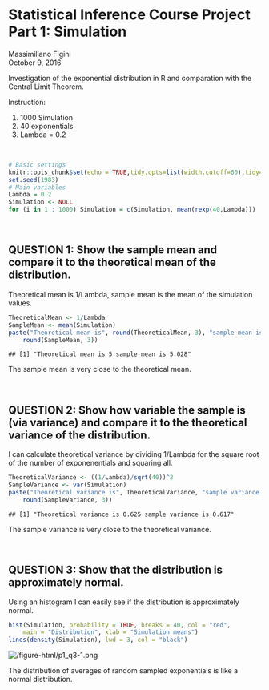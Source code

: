# Statistical Inference Course Project Part 1: Simulation
Massimiliano Figini  
October 9, 2016  

Investigation of the exponential distribution in R and comparation with the Central Limit Theorem.  
  
Instruction:  
1) 1000 Simulation  
2) 40 exponentials  
3) Lambda = 0.2  
  
&nbsp;


```r
# Basic settings
knitr::opts_chunk$set(echo = TRUE,tidy.opts=list(width.cutoff=60),tidy=TRUE)
set.seed(1983)
# Main variables
Lambda = 0.2
Simulation <- NULL
for (i in 1 : 1000) Simulation = c(Simulation, mean(rexp(40,Lambda)))
```
  
&nbsp;

## QUESTION 1: Show the sample mean and compare it to the theoretical mean of the distribution.

Theoretical mean is 1/Lambda, sample mean is the mean of the simulation values.


```r
TheoreticalMean <- 1/Lambda
SampleMean <- mean(Simulation)
paste("Theoretical mean is", round(TheoreticalMean, 3), "sample mean is", 
    round(SampleMean, 3))
```

```
## [1] "Theoretical mean is 5 sample mean is 5.028"
```

The sample mean is very close to the theoretical mean.  
  
&nbsp;

## QUESTION 2: Show how variable the sample is (via variance) and compare it to the theoretical variance of the distribution.

I can calculate theoretical variance by dividing 1/Lambda for the square root of the number of exponenentials and squaring all.


```r
TheoreticalVariance <- ((1/Lambda)/sqrt(40))^2
SampleVariance <- var(Simulation)
paste("Theoretical variance is", TheoreticalVariance, "sample variance is", 
    round(SampleVariance, 3))
```

```
## [1] "Theoretical variance is 0.625 sample variance is 0.617"
```

The sample variance is very close to the theoretical variance.  
  
&nbsp;
  
## QUESTION 3:  Show that the distribution is approximately normal.

Using an histogram I can easily see if the distribution is approximately normal.


```r
hist(Simulation, probability = TRUE, breaks = 40, col = "red", 
    main = "Distribution", xlab = "Simulation means")
lines(density(Simulation), lwd = 3, col = "black")
```

![/figure-html/p1_q3-1.png](Statistical_Inference_CP1_files/figure-html/p1_q3-1.png)<!-- -->
  
The distribution of averages of random sampled exponentials is like a normal distribution.  
